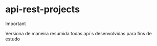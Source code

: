 # api-rest-projects
>[!IMPORTANT]
>Versiona de maneira resumida todas api`s desenvolvidas para fins de estudo
